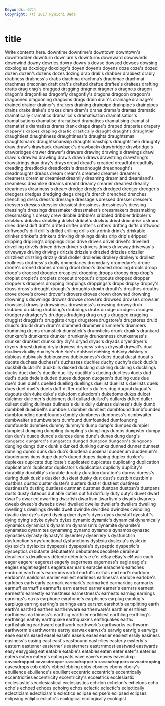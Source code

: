 ```yaml
---
Keywords: 6734 
Copyright: (C) 2017 Ryuichi Ueda
---
```


# title

Write contents here.
 downtime downtime's
downtown downtown's downtrodden downturn downturn's downturns downward downwards downwind downy
dowries dowry dowry's dowse dowsed dowses dowsing doxologies doxology doxology's
doyen doyen's doyens doze doze's dozed dozen dozen's dozens dozes
dozing drab drab's drabber drabbest drably drabness drabness's drabs drachma
drachma's drachmae drachmai drachmas draconian draft draft's drafted draftee draftee's
draftees drafting drafts drag drag's dragged dragging dragnet dragnet's dragnets
dragon dragon's dragonflies dragonfly dragonfly's dragons dragoon dragoon's dragooned dragooning
dragoons drags drain drain's drainage drainage's drained drainer drainer's drainers
draining drainpipe drainpipe's drainpipes drains drake drake's drakes dram dram's
drama drama's dramas dramatic dramatically dramatics dramatics's dramatisation dramatisation's dramatisations
dramatise dramatised dramatises dramatising dramatist dramatist's dramatists drams drank drape
drape's draped draperies drapery drapery's drapes draping drastic drastically draught
draught's draughtier draughtiest draughtiness draughtiness's draughts draughtsman draughtsman's draughtsmanship draughtsmanship's
draughtsmen draughty draw draw's drawback drawback's drawbacks drawbridge drawbridge's drawbridges
drawer drawer's drawers drawing drawing's drawings drawl drawl's drawled drawling
drawls drawn draws drawstring drawstring's drawstrings dray dray's drays dread
dread's dreaded dreadful dreadfully dreading dreadlocks dreadlocks's dreadnought dreadnought's dreadnoughts
dreads dream dream's dreamed dreamer dreamer's dreamers dreamier dreamiest dreamily
dreaming dreamland dreamland's dreamless dreamlike dreams dreamt dreamy drearier dreariest
drearily dreariness dreariness's dreary dredge dredge's dredged dredger dredger's dredgers
dredges dredging dregs dregs's drench drenched drenches drenching dress dress's
dressage dressage's dressed dresser dresser's dressers dresses dressier dressiest dressiness
dressiness's dressing dressing's dressings dressmaker dressmaker's dressmakers dressmaking dressmaking's dressy
drew dribble dribble's dribbled dribbler dribbler's dribblers dribbles dribbling driblet
driblet's driblets dried drier drier's driers dries driest drift drift's
drifted drifter drifter's drifters drifting drifts driftwood driftwood's drill drill's
drilled drilling drills drily drink drink's drinkable drinker drinker's drinkers
drinking drinkings drinks drip drip's dripped dripping dripping's drippings drips
drive drive's drivel drivel's drivelled drivelling drivels driven driver driver's
drivers drives driveway driveway's driveways driving drivings drizzle drizzle's drizzled
drizzles drizzlier drizzliest drizzling drizzly droll droller drolleries drollery drollery's
drollest drollness drollness's drolly dromedaries dromedary dromedary's drone drone's droned
drones droning drool drool's drooled drooling drools droop droop's drooped
droopier droopiest drooping droops droopy drop drop's droplet droplet's droplets
dropout dropout's dropouts dropped dropper dropper's droppers dropping droppings droppings's
drops dropsy dropsy's dross dross's drought drought's droughts drouth drouth's
drouthes drouths drove drove's drover drover's drovers droves drown drowned
drowning drowning's drownings drowns drowse drowse's drowsed drowses drowsier drowsiest
drowsily drowsiness drowsiness's drowsing drowsy drub drubbed drubbing drubbing's drubbings
drubs drudge drudge's drudged drudgery drudgery's drudges drudging drug drug's
drugged drugging druggist druggist's druggists drugs drugstore drugstore's drugstores druid
druid's druids drum drum's drummed drummer drummer's drummers drumming drums
drumstick drumstick's drumsticks drunk drunk's drunkard drunkard's drunkards drunken drunkenly
drunkenness drunkenness's drunker drunkest drunks dry dry's dryad dryad's dryads
dryer dryer's dryers dryest drying dryly dryness dryness's drys drywall
drywall's dual dualism duality duality's dub dub's dubbed dubbing dubiety
dubiety's dubious dubiously dubiousness dubiousness's dubs ducal ducat ducat's ducats
duchess duchess's duchesses duchies duchy duchy's duck duck's duckbill duckbill's
duckbills ducked ducking duckling duckling's ducklings ducks duct duct's ductile
ductility ductility's ducting ductless ducts dud dud's dude dude's duded
dudes dudgeon dudgeon's duding duds due due's duel duel's duelled
duelling duellings duellist duellist's duellists duels dues duet duet's duets
duff duffer duffer's duffers dug dugout dugout's dugouts duh duke
duke's dukedom dukedom's dukedoms dukes dulcet dulcimer dulcimer's dulcimers dull
dullard dullard's dullards dulled duller dullest dulling dullness dullness's dulls
dully dulness dulness's duly dumb dumbbell dumbbell's dumbbells dumber dumbest
dumbfound dumbfounded dumbfounding dumbfounds dumbly dumbness dumbness's dumbwaiter dumbwaiter's dumbwaiters
dumfound dumfounded dumfounding dumfounds dummies dummy dummy's dump dump's dumped
dumpier dumpiest dumping dumpling dumpling's dumplings dumps dumpster dumpy dun
dun's dunce dunce's dunces dune dune's dunes dung dung's dungaree
dungaree's dungarees dunged dungeon dungeon's dungeons dunging dungs dunk dunk's
dunked dunking dunks dunned dunner dunnest dunning dunno duns duo
duo's duodena duodenal duodenum duodenum's duodenums duos dupe dupe's duped
dupes duping duplex duplex's duplexes duplicate duplicate's duplicated duplicates duplicating
duplication duplication's duplicator duplicator's duplicators duplicity duplicity's durability durability's durable
durably duration duration's duress duress's during dusk dusk's duskier duskiest
dusky dust dust's dustbin dustbin's dustbins dusted duster duster's dusters
dustier dustiest dustiness dustiness's dusting dustless dustman dustmen dustpan dustpan's
dustpans dusts dusty duteous dutiable duties dutiful dutifully duty duty's
duvet dwarf dwarf's dwarfed dwarfing dwarfish dwarfism dwarfism's dwarfs dwarves
dweeb dweeb's dweebs dwell dwelled dweller dweller's dwellers dwelling dwelling's
dwellings dwells dwelt dwindle dwindled dwindles dwindling dyadic dye dye's
dyed dyeing dyer dyer's dyers dyes dyestuff dyestuff's dying dying's
dyke dyke's dykes dynamic dynamic's dynamical dynamically dynamics dynamics's dynamism
dynamism's dynamite dynamite's dynamited dynamites dynamiting dynamo dynamo's dynamos dynastic
dynasties dynasty dynasty's dysentery dysentery's dysfunction dysfunction's dysfunctional dysfunctions dyslexia
dyslexia's dyslexic dyslexic's dyslexics dyspepsia dyspepsia's dyspeptic dyspeptic's dyspeptics débutante
débutante's débutantes décolleté dérailleur dérailleur's dérailleurs détente détente's e e'er
eBay eBay's eMusic each eager eagerer eagerest eagerly eagerness eagerness's
eagle eagle's eagles eaglet eaglet's eaglets ear ear's earache earache's
earaches eardrum eardrum's eardrums earful earful's earfuls earl earl's earldom
earldom's earldoms earlier earliest earliness earliness's earlobe earlobe's earlobes earls
early earmark earmark's earmarked earmarking earmarks earmuff earmuff's earmuffs earn
earned earner earner's earners earnest earnest's earnestly earnestness earnestness's earnests
earning earnings earnings's earns earphone earphone's earphones earplug earplug's earplugs
earring earring's earrings ears earshot earshot's earsplitting earth earth's earthed
earthen earthenware earthenware's earthier earthiest earthiness earthiness's earthing earthlier earthliest
earthling earthling's earthlings earthly earthquake earthquake's earthquakes earths earthshaking earthward
earthwork earthwork's earthworks earthworm earthworm's earthworms earthy earwax earwax's earwig
earwig's earwigs ease ease's eased easel easel's easels eases easier
easiest easily easiness easiness's easing east east's eastbound easterlies easterly
easterly's eastern easterner easterner's easterners easternmost eastward eastwards easy easygoing
eat eatable eatable's eatables eaten eater eater's eateries eaters eatery
eatery's eating eats eave eave's eaves eavesdrop eavesdropped eavesdropper eavesdropper's
eavesdroppers eavesdropping eavesdrops ebb ebb's ebbed ebbing ebbs ebonies ebony
ebony's ebullience ebullience's ebullient eccentric eccentric's eccentrically eccentricities eccentricity eccentricity's
eccentrics ecclesiastic ecclesiastic's ecclesiastical ecclesiastics echelon echelon's echelons echo echo's
echoed echoes echoing echos eclectic eclectic's eclectically eclecticism eclecticism's eclectics
eclipse eclipse's eclipsed eclipses eclipsing ecliptic ecliptic's ecological ecologically ecologist
